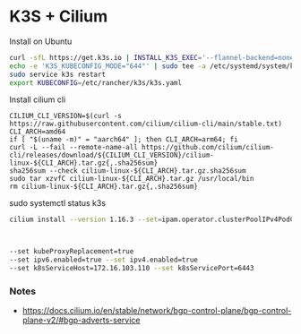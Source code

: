 # K3S + Cilium

Install on Ubuntu

```bash
curl -sfL https://get.k3s.io | INSTALL_K3S_EXEC='--flannel-backend=none --disable-network-policy --disable-kube-proxy' sudo sh -
echo -e 'K3S_KUBECONFIG_MODE="644"' | sudo tee -a /etc/systemd/system/k3s.service.env
sudo service k3s restart
export KUBECONFIG=/etc/rancher/k3s/k3s.yaml
```

Install cilium cli
```
CILIUM_CLI_VERSION=$(curl -s https://raw.githubusercontent.com/cilium/cilium-cli/main/stable.txt)
CLI_ARCH=amd64
if [ "$(uname -m)" = "aarch64" ]; then CLI_ARCH=arm64; fi
curl -L --fail --remote-name-all https://github.com/cilium/cilium-cli/releases/download/${CILIUM_CLI_VERSION}/cilium-linux-${CLI_ARCH}.tar.gz{,.sha256sum}
sha256sum --check cilium-linux-${CLI_ARCH}.tar.gz.sha256sum
sudo tar xzvfC cilium-linux-${CLI_ARCH}.tar.gz /usr/local/bin
rm cilium-linux-${CLI_ARCH}.tar.gz{,.sha256sum}
```

sudo systemctl status k3s


```bash
cilium install --version 1.16.3 --set=ipam.operator.clusterPoolIPv4PodCIDRList="10.42.0.0/16" --set bgpControlPlane.enabled=true



--set kubeProxyReplacement=true
--set ipv6.enabled=true --set ipv4.enabled=true
--set k8sServiceHost=172.16.103.110 --set k8sServicePort=6443

```



### Notes
* https://docs.cilium.io/en/stable/network/bgp-control-plane/bgp-control-plane-v2/#bgp-adverts-service

